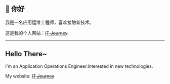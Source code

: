 ## 👋 你好

我是一名应用运维工程师，喜欢接触新技术。

这是我的个人网站：~~[IT Journey](https://blog.itjourney.top/)~~

---

## Hello There~

I'm an Application Operations Engineer.Interested in new technologies.

My website: ~~[IT Journey](https://blog.itjourney.top/)~~
